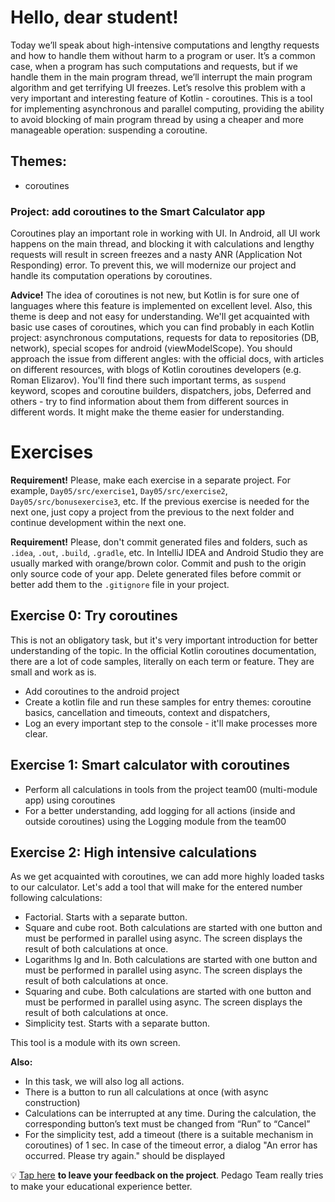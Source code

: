 # Hello, dear student!  
Today we’ll speak about high-intensive computations and lengthy requests and how to handle them without harm to a program or user. It’s a common case, when a program has such computations and requests, but if we handle them in the main program thread, we’ll interrupt the main program algorithm and get terrifying UI freezes. Let’s resolve this problem with a very important and interesting feature of Kotlin - coroutines. This is a tool for implementing asynchronous and parallel computing, providing the ability to avoid blocking of main program thread by using a cheaper and more manageable operation: suspending a coroutine.

## Themes:
- coroutines

### Project: add coroutines to the Smart Calculator app

Coroutines play an important role in working with UI. In Android, all UI work happens on the main thread, and blocking it with calculations and lengthy requests will result in screen freezes and a nasty ANR (Application Not Responding) error. To prevent this, we will modernize our project and handle its computation operations by coroutines.

**Advice!** The idea of coroutines is not new, but Kotlin is for sure one of languages where this feature is implemented on excellent level. Also, this theme is deep and not easy for understanding. We'll get acquainted with basic use cases of coroutines, which you can find probably in each Kotlin project: asynchronous computations, requests for data to repositories (DB, network), special scopes for android (viewModelScope). You should approach the issue from different angles: with the official docs, with articles on different resources, with blogs of Kotlin coroutines developers (e.g. Roman Elizarov). You'll find there such important terms, as `suspend` keyword, scopes and coroutine builders, dispatchers, jobs, Deferred and others - try to find information about them from different sources in different words. It might make the theme easier for understanding. 

# Exercises

**Requirement!** Please, make each exercise in a separate project. For example, `Day05/src/exercise1`, `Day05/src/exercise2`, `Day05/src/bonusexercise3`, etc. If the previous exercise is needed for the next one, just copy a project from the previous to the next folder and continue development within the next one.

**Requirement!** Please, don't commit generated files and folders, such as `.idea`, `.out`, `.build`, `.gradle`, etc. In IntelliJ IDEA and Android Studio they are usually marked with orange/brown color. Commit and push to the origin only source code of your app. Delete generated files before commit or better add them to the `.gitignore` file in your project.

## Exercise 0: Try coroutines
This is not an obligatory task, but it's very important introduction for better understanding of the topic. In the official Kotlin coroutines documentation, there are a lot of code samples, literally on each term or feature. They are small and work as is. 
- Add coroutines to the android project
- Create a kotlin file and run these samples for entry themes: coroutine basics, cancellation and timeouts, context and dispatchers, 
- Log an every important step to the console - it'll make processes more clear.

## Exercise 1: Smart calculator with coroutines
- Perform all calculations in tools from the project team00 (multi-module app) using coroutines
- For a better understanding, add logging for all actions (inside and outside coroutines) using the Logging module from the team00

## Exercise 2: High intensive calculations
As we get acquainted with coroutines, we can add more highly loaded tasks to our calculator. Let's add a tool that will make for the entered number following calculations:
- Factorial. Starts with a separate button.
- Square and cube root. Both calculations are started with one button and must be performed in parallel using async. The screen displays the result of both calculations at once.
- Logarithms lg and ln. Both calculations are started with one button and must be performed in parallel using async. The screen displays the result of both calculations at once.
- Squaring and cube. Both calculations are started with one button and must be performed in parallel using async. The screen displays the result of both calculations at once.
- Simplicity test. Starts with a separate button.

This tool is a module with its own screen.

**Also:**
- In this task, we will also log all actions.
- There is a button to run all calculations at once (with async construction)
- Calculations can be interrupted at any time. During the calculation, the corresponding button’s text must be changed from “Run” to “Cancel”
- For the simplicity test, add a timeout (there is a suitable mechanism in coroutines) of 1 sec. In case of the timeout error, a dialog "An error has occurred. Please try again." should be displayed

💡 [Tap here](https://forms.gle/pMtRGjqNwKdVrEaC8) **to leave your feedback on the project**. Pedago Team really tries to make your educational experience better.
